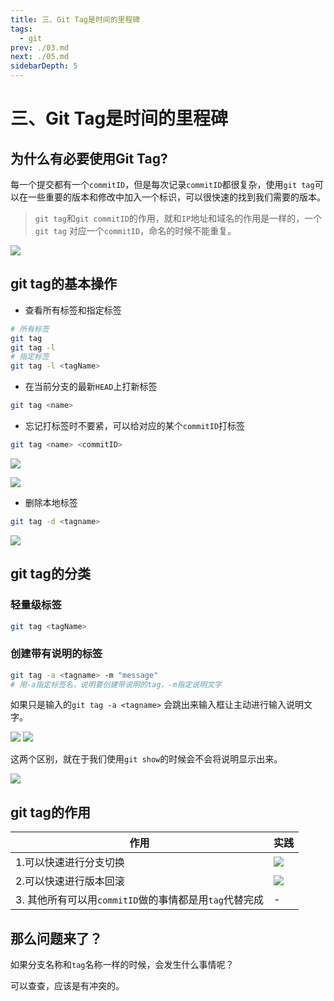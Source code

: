 ```yaml
---
title: 三、Git Tag是时间的里程碑
tags: 
  - git
prev: ./03.md
next: ./05.md
sidebarDepth: 5
---
```

# 三、Git Tag是时间的里程碑

## 为什么有必要使用Git Tag?
每一个提交都有一个`commitID`，但是每次记录`commitID`都很复杂，使用`git tag`可以在一些重要的版本和修改中加入一个标识，可以很快速的找到我们需要的版本。

> `git tag`和`git commitID`的作用，就和`IP`地址和域名的作用是一样的，一个 `git tag` 对应一个`commitID`，命名的时候不能重复。

![](https://p9-juejin.byteimg.com/tos-cn-i-k3u1fbpfcp/50efb17ae14542ddb38e3e704fdc4e48~tplv-k3u1fbpfcp-watermark.image)

## git tag的基本操作

- 查看所有标签和指定标签

```bash
# 所有标签
git tag
git tag -l
# 指定标签
git tag -l <tagName>
```

- 在当前分支的最新`HEAD`上打新标签

```bash
git tag <name>
```

- 忘记打标签时不要紧，可以给对应的某个`commitID`打标签

```bash
git tag <name> <commitID>
```

![](https://p9-juejin.byteimg.com/tos-cn-i-k3u1fbpfcp/fc64d7e0091e420184989c92a6d39bbf~tplv-k3u1fbpfcp-watermark.image)

![](https://p9-juejin.byteimg.com/tos-cn-i-k3u1fbpfcp/5fd9be5fbeb34f9db3f972eb0c7648b6~tplv-k3u1fbpfcp-watermark.image)

- 删除本地标签

```bash
git tag -d <tagname>
```

![](https://p1-juejin.byteimg.com/tos-cn-i-k3u1fbpfcp/e9812252ab4b41b1ba3fc615353ae4f1~tplv-k3u1fbpfcp-watermark.image)

## git tag的分类

### 轻量级标签

```bash
git tag <tagName>
```

### 创建带有说明的标签

```bash
git tag -a <tagname> -m "message"
# 用-a指定标签名，说明要创建带说明的tag，-m指定说明文字
```

如果只是输入的`git tag -a <tagname>` 会跳出来输入框让主动进行输入说明文字。

![](https://p1-juejin.byteimg.com/tos-cn-i-k3u1fbpfcp/33e6c493c0a54ff98df22bdceacb0173~tplv-k3u1fbpfcp-watermark.image) ![](https://p1-juejin.byteimg.com/tos-cn-i-k3u1fbpfcp/ce7a522cad6a4e5f9d74252e0956c251~tplv-k3u1fbpfcp-watermark.image)

这两个区别，就在于我们使用`git show`的时候会不会将说明显示出来。

![](https://p3-juejin.byteimg.com/tos-cn-i-k3u1fbpfcp/4f58bfe075a94ea0a08de31bd4ce8f96~tplv-k3u1fbpfcp-watermark.image)

## git tag的作用

作用 | 实践
---|---
1.可以快速进行分支切换 | ![](https://p1-juejin.byteimg.com/tos-cn-i-k3u1fbpfcp/e9b84527fab34f3aa93f7a00da12e6d8~tplv-k3u1fbpfcp-watermark.image)
2.可以快速进行版本回滚 | ![](https://p6-juejin.byteimg.com/tos-cn-i-k3u1fbpfcp/7819b02cadfc4e309f66e69d2d1a7d68~tplv-k3u1fbpfcp-watermark.image)
3. 其他所有可以用`commitID`做的事情都是用`tag`代替完成| -


## 那么问题来了？
如果分支名称和`tag`名称一样的时候，会发生什么事情呢？

可以查查，应该是有冲突的。

<Vssue :options="{ locale: 'zh' }"/>